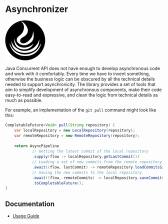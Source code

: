 # Asynchronizer

![Asynchronizer](logo-128.png)

Java Concurrent API does not have enough to develop asynchronous code and work with it comfortably.
Every time we have to invent something, otherwise the business logic can be obscured by all the technical
details needed to support asynchronicity. The library provides a set of tools that aim to simplify
development of asynchronous components, make their code easy-to-read and expressive, and clean
the logic from technical details as much as possible.

For example, an implementation of the `git pull` command might look like this:

```java
CompletableFuture<Void> pull(String repository) {
    var localRepository = new LocalRepository(repository);
    var remoteRepository = new RemoteRepository(repository);

    return AsyncPipeline
            // Getting the latest commit of the local repository
            .supply(flow -> localRepository.getLastCommit())
            // Loading a set of new commits from the remote repository
            .await((flow, lastCommit) -> remoteRepository.loadCommitsSince(lastCommit))
            // Saving the new commits to the local repository
            .await((flow, remoteCommits) -> localRepository.saveCommits(remoteCommits))
            .toCompletableFuture();
}
```

## Documentation

* [Usage Guide](docs/README.md)
